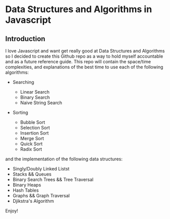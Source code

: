 # Data Structures and Algorithms in Javascript

## Introduction

I love Javascript and want get really good at Data Structures and Algorithms so I decided to create this Github repo as a way to hold myself accountable and as a future reference guide. This repo will contain the space/time complexities, and explanations of the best time to use each of the following algorithms:

- Searching
    - Linear Search
    - Binary Search
    - Naive String Search

- Sorting
    - Bubble Sort
    - Selection Sort
    - Insertion Sort
    - Merge Sort
    - Quick Sort
    - Radix Sort

and the implementation of the following data structures:

- Singly/Doubly Linked Listst
- Stacks && Queues
- Binary Search Trees && Tree Traversal
- Binary Heaps
- Hash Tables
- Graphs && Graph Traversal
- Djikstra's Algorithm

Enjoy!



